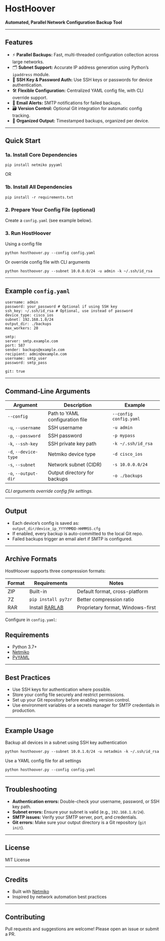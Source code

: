 # HostHoover

**Automated, Parallel Network Configuration Backup Tool**

---

## Features

- ⚡ **Parallel Backups:** Fast, multi-threaded configuration collection across large networks.
- 🗂️ **Subnet Support:** Accurate IP address generation using Python’s `ipaddress` module.
- 🔑 **SSH Key & Password Auth:** Use SSH keys or passwords for device authentication.
- 🛠️ **Flexible Configuration:** Centralized YAML config file, with CLI override support.
- 📧 **Email Alerts:** SMTP notifications for failed backups.
- 🗃️ **Version Control:** Optional Git integration for automatic config tracking.
- 📁 **Organized Output:** Timestamped backups, organized per device.

---

## Quick Start

### 1a. Install Core Dependencies

```pip install netmiko pyyaml```

OR

### 1b. Install All Dependencies

```pip install -r requirements.txt```

### 2. Prepare Your Config File (optional)

Create a `config.yaml` (see example below).

### 3. Run HostHoover

Using a config file

```python hosthoover.py --config config.yaml```

Or override config file with CLI arguments

```python hosthoover.py --subnet 10.0.0.0/24 -u admin -k ~/.ssh/id_rsa```

---

## Example `config.yaml`
```
username: admin
password: your_password # Optional if using SSH key
ssh_key: ~/.ssh/id_rsa # Optional, use instead of password
device_type: cisco_ios
subnet: 192.168.1.0/24
output_dir: ./backups
max_workers: 20

smtp:
server: smtp.example.com
port: 587
sender: backups@example.com
recipient: admin@example.com
username: smtp_user
password: smtp_pass

git: true
```
---

## Command-Line Arguments

| Argument         | Description                                | Example                          |
|------------------|--------------------------------------------|----------------------------------|
| `--config`       | Path to YAML configuration file            | `--config config.yaml`           |
| `-u`, `--username` | SSH username                             | `-u admin`                       |
| `-p`, `--password` | SSH password                             | `-p mypass`                      |
| `-k`, `--ssh-key`  | SSH private key path                     | `-k ~/.ssh/id_rsa`               |
| `-d`, `--device-type` | Netmiko device type                   | `-d cisco_ios`                   |
| `-s`, `--subnet`     | Network subnet (CIDR)                  | `-s 10.0.0.0/24`                 |
| `-o`, `--output-dir` | Output directory for backups            | `-o ./backups`                   |

*CLI arguments override config file settings.*

---

## Output

- Each device’s config is saved as:  
  `output_dir/device_ip_YYYYMMDD-HHMMSS.cfg`
- If enabled, every backup is auto-committed to the local Git repo.
- Failed backups trigger an email alert if SMTP is configured.

---
## Archive Formats

HostHoover supports three compression formats:

| Format | Requirements                          | Notes                              |
|--------|---------------------------------------|------------------------------------|
| ZIP    | Built-in                              | Default format, cross-platform     |
| 7Z     | `pip install py7zr`                   | Better compression ratio           |
| RAR    | Install [RARLAB](https://www.rarlab.com/) | Proprietary format, Windows-first |

Configure in `config.yaml`:

## Requirements

- Python 3.7+
- [Netmiko](https://github.com/ktbyers/netmiko)
- [PyYAML](https://pyyaml.org/)

---

## Best Practices

- Use SSH keys for authentication where possible.
- Store your config file securely and restrict permissions.
- Set up your Git repository before enabling version control.
- Use environment variables or a secrets manager for SMTP credentials in production.

---

## Example Usage

Backup all devices in a subnet using SSH key authentication

```python hosthoover.py --subnet 10.0.1.0/24 -u netadmin -k ~/.ssh/id_rsa```

Use a YAML config file for all settings

```python hosthoover.py --config config.yaml```

---

## Troubleshooting

- **Authentication errors:** Double-check your username, password, or SSH key path.
- **Subnet errors:** Ensure your subnet is valid (e.g., `192.168.1.0/24`).
- **SMTP issues:** Verify your SMTP server, port, and credentials.
- **Git errors:** Make sure your output directory is a Git repository (`git init`).

---

## License

MIT License

---

## Credits

- Built with [Netmiko](https://github.com/ktbyers/netmiko)
- Inspired by network automation best practices

---

## Contributing

Pull requests and suggestions are welcome! Please open an issue or submit a PR.


